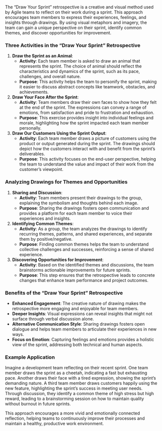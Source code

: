 The “Draw Your Sprint” retrospective is a creative and visual method used by Agile teams to reflect on their work during a sprint. This approach encourages team members to express their experiences, feelings, and insights through drawings. By using visual metaphors and imagery, the team can gain a unique perspective on their sprint, identify common themes, and discover opportunities for improvement.

### Three Activities in the “Draw Your Sprint” Retrospective

1.  **Draw the Sprint as an Animal**:
    *   **Activity**: Each team member is asked to draw an animal that represents the sprint. The choice of animal should reflect the characteristics and dynamics of the sprint, such as its pace, challenges, and overall nature.
    *   **Purpose**: This activity helps the team to personify the sprint, making it easier to discuss abstract concepts like teamwork, obstacles, and achievements.
2.  **Draw Your Face After the Sprint**:
    *   **Activity**: Team members draw their own faces to show how they felt at the end of the sprint. The expressions can convey a range of emotions, from satisfaction and pride to frustration and exhaustion.
    *   **Purpose**: This exercise provides insight into individual feelings and morale, highlighting how the sprint impacted each team member personally.
3.  **Draw Our Customers Using the Sprint Output**:
    *   **Activity**: Each team member draws a picture of customers using the product or output generated during the sprint. The drawings should depict how the customers interact with and benefit from the sprint’s deliverables.
    *   **Purpose**: This activity focuses on the end-user perspective, helping the team to understand the value and impact of their work from the customer’s viewpoint.

### Analyzing Drawings for Themes and Opportunities

1.  **Sharing and Discussion**:
    *   **Activity**: Team members present their drawings to the group, explaining the symbolism and thoughts behind each image.
    *   **Purpose**: Sharing the drawings fosters open communication and provides a platform for each team member to voice their experiences and insights.
2.  **Identifying Common Themes**:
    *   **Activity**: As a group, the team analyzes the drawings to identify recurring themes, patterns, and shared experiences, and separate them by positive/negative.
    *   **Purpose**: Finding common themes helps the team to understand collective challenges and successes, reinforcing a sense of shared experience.
3.  **Discovering Opportunities for Improvement**:
    *   **Activity**: Based on the identified themes and discussions, the team brainstorms actionable improvements for future sprints.
    *   **Purpose**: This step ensures that the retrospective leads to concrete changes that enhance team performance and project outcomes.

### Benefits of the “Draw Your Sprint” Retrospective

*   **Enhanced Engagement**: The creative nature of drawing makes the retrospective more engaging and enjoyable for team members.
*   **Deeper Insights**: Visual expressions can reveal insights that might not surface through verbal discussion alone.
*   **Alternative Communication Style**: Sharing drawings fosters open dialogue and helps team members to articulate their experiences in new ways.
*   **Focus on Emotion**: Capturing feelings and emotions provides a holistic view of the sprint, addressing both technical and human aspects.

### Example Application

Imagine a development team reflecting on their recent sprint. One team member draws the sprint as a cheetah, indicating a fast but exhausting pace. Another draws their face with a tired expression, showing the sprint’s demanding nature. A third team member draws customers happily using the new feature, highlighting the sprint’s success in meeting user needs. Through discussion, they identify a common theme of high stress but high reward, leading to a brainstorming session on how to maintain quality without burnout in future sprints.

This approach encourages a more vivid and emotionally connected reflection, helping teams to continuously improve their processes and maintain a healthy, productive work environment.